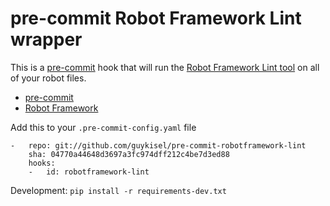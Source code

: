 pre-commit Robot Framework Lint wrapper
==============================

This is a [pre-commit](https://github.com/pre-commit) hook that will run
the [Robot Framework Lint tool](https://github.com/boakley/robotframework-lint) on all of your robot files.

* [pre-commit](https://github.com/pre-commit)
* [Robot Framework](https://robotframework.org)


Add this to your ``.pre-commit-config.yaml`` file

    -   repo: git://github.com/guykisel/pre-commit-robotframework-lint
        sha: 04770a44648d3697a3fc974dff212c4be7d3ed88
        hooks:
        -   id: robotframework-lint

Development: ``pip install -r requirements-dev.txt``
